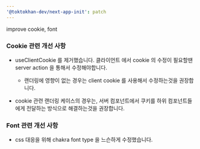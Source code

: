 ```yaml
---
'@toktokhan-dev/next-app-init': patch
---
```


improve cookie, font

### Cookie 관련 개선 사항

- useClientCookie 를 제거했습니다. 클라이언트 에서 cookie 의 수정이 필요할땐 server action 을 통해서 수정해야합니다.

  - 랜더링에 영향이 없는 경우는 client cookie 를 사용해서 수정하는것을 권장합니다.

- cookie 관련 랜더링 케이스의 경우는, 서버 컴포넌트에서 쿠키를 하위 컴포넌트들에게 전달하는 방식으로 해결하는것을 권장합니다.

### Font 관련 개선 사항

- css 대응을 위해 chakra font type 을 느슨하게 수정했습니다.
